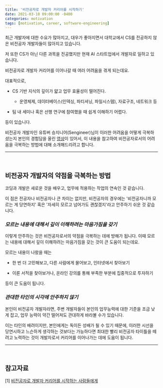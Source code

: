 ```yaml
---
title: '비전공자로 개발자 커리어를 시작하기'
date: 2021-03-18 09:00:00 -0400
categories: motivation
tags: [motivation, career, software-engineering]
---
```


최근 개발자에 대한 수요가 많아지고, 대우가 좋아지면서 대학교에서 CS를 전공하지 않은 비전공자 개발자들이 많아지고 있습니다.

저 또한 CS가 아닌 다른 과목을 전공했지만 현재 AI 스타트업에서 개발자로 일하고 있습니다.

비전공자로 개발자 커리어를 이어나갈 때 여러 어려움을 겪게 되는데요. 

대표적으로, 

- CS 기반 지식의 깊이가 얇고 업무 효율성이 떨어진다.

    - 운영체제, 데이터베이스(인덱싱, 파티셔닝, 파일시스템), 자료구조, 네트워크 등

- 팀 내 세미나 혹은 선행 연구에 참여했을 때 쉽게 이해하기 어렵다.

등이 있습니다.

비전공자 개발자인 유튜버 승지니어(Sengineer)님이 이러한 어려움을 어떻게 극복하셨는지 본인의 경험담을 올린 [영상](https://www.youtube.com/watch?v=5bIzMeC6Djk)이 있어서, 이 내용을 참고하여 비전공자로서의 어려움을 극복하는 방법에 대해 소개해드리려고 합니다.

---
<br/>

## 비전공자 개발자의 약점을 극복하는 방법

코딩과 개발은 새로운 것을 배우고, 업무에 적용하는 작업의 연속인 것 같습니다.

이 점은 전공자나 비전공자나 큰 차이는 없지만, 비전공자의 경우에는 '비전공자니까 모르는 게 당연하지' 혹은 '자세히 모르고 넘어가도 괜찮겠지'라고 안주하기 쉬운 것 같습니다. <br/>

### *모르는 내용에 대해서 깊이 이해하려는 마음가짐을 갖기*

이렇게 안주하는 것은 비전공자로서의 약점을 극복하는 데에 방해가 됩니다. 이때 모르는 내용에 대해서 깊이 이해하려는 마음가짐을 갖는 것이 큰 도움이 되는데요. 

모르는 내용이 나왔을 때는

-  한 번 더 고민해보고, 다른 사람에게 물어보고, 인터넷에서 찾아보기

-  이론 서적을 찾아보거나, 온라인 강의를 통해 부족한 부분에 집중적으로 투자하기

등이 큰 도움이 됩니다.

### *관대한 타인의 시각에 안주하지 않기*

본인이 비전공자 개발자라면, 주변 개발자들이 본인의 업무능력에 대한 기준을 조금 낮게 잡고, 업무 능력이 약간 떨어져도 관대하게 바라볼 수가 있습니다.

이는 타인의 배려이지만, 본인에게는 독이든 성배가 될 수 있기 때문에, 이러한 시선을 당연시하고 느슨하게 생각하는 것보다는 가능하다면 최대한 빨리 비전공자 타이틀을 떼려고 노력하는 것이 개발자로서 커리어를 이어나가는 데에 도움이 됩니다.

---
<br/>

## 참고자료

[1] [비전공자로 개발자 커리어를 시작하는 사람들에게](https://www.youtube.com/watch?v=5bIzMeC6Djk)